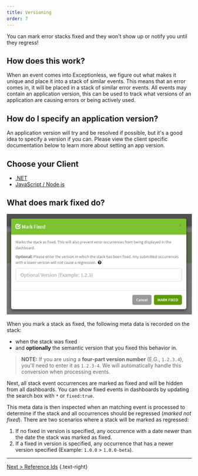 ```yaml
---
title: Versioning
order: 7
---
```

You can mark error stacks fixed and they won't show up or notify you until they regress!

## How does this work?

When an event comes into Exceptionless, we figure out what makes it unique and place it into a stack of similar events. This means that an error comes in, it will be placed in a stack of similar error events. All events may contain an application version, this can be used to track what versions of an application are causing errors or being actively used.

## How do I specify an application version?

An application version will try and be resolved if possible, but it's a good idea to specify a version if you can. Please view the client specific documentation below to learn more about setting an app version.

## Choose your Client

* [.NET](clients/dotnet/client-configuration.md)
* [JavaScript / Node.js](clients/javascript/client-configuration.md)

## What does mark fixed do?

![Exceptionless Mark Fixed](img/versioning.png)

When you mark a stack as fixed, the following meta data is recorded on the stack:

* when the stack was fixed
* and **optionally** the semantic version that you fixed this behavior in.

> **NOTE:** If you are using a **four-part version number** (E.G., `1.2.3.4`), you'll need to enter it as `1.2.3-4`. We will automatically handle this conversion when processing events.

Next, all stack event occurrences are marked as fixed and will be hidden from all dashboards. You can show fixed events in dashboards by updating the search box with `*` or `fixed:true`.

This meta data is then inspected when an matching event is processed to determine if the stack and all occurrences should be regressed (_marked not fixed_). There are two scenarios where a stack will be marked as regressed:

1. If no fixed in version is specified, any occurrence with a date newer than the date the stack was marked as fixed.
2. If a fixed in version is specified, any occurrence that has a newer version specified (Example: `1.0.0` > `1.0.0-beta`).

---

[Next > Reference Ids](references-ids) {.text-right}
